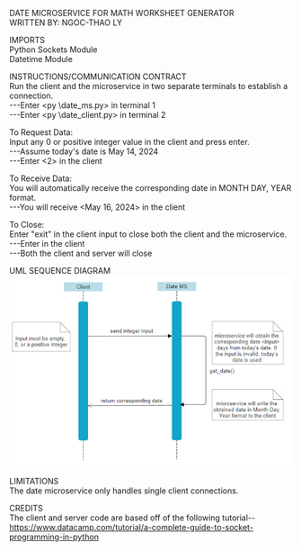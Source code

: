 DATE MICROSERVICE FOR MATH WORKSHEET GENERATOR<br/>
WRITTEN BY: NGOC-THAO LY

IMPORTS<br/>
Python Sockets Module<br/>
Datetime Module<br/>

INSTRUCTIONS/COMMUNICATION CONTRACT<br/>
Run the client and the microservice in two separate terminals to establish a connection.<br/>
---Enter <py \date_ms.py> in terminal 1<br/>
---Enter <py \date_client.py> in terminal 2

To Request Data:<br/>
Input any 0 or positive integer value in the client and press enter.<br/>
---Assume today's date is May 14, 2024<br/>
---Enter <2> in the client

To Receive Data:<br/>
You will automatically receive the corresponding date in MONTH DAY, YEAR format.<br/>
---You will receive <May 16, 2024> in the client

To Close:<br/>
Enter "exit" in the client input to close both the client and the microservice.<br/>
---Enter <exit> in the client<br/>
---Both the client and server will close

UML SEQUENCE DIAGRAM<br/>
![Model](./uml-diagram.png)

LIMITATIONS<br/>
The date microservice only handles single client connections.

CREDITS<br/>
The client and server code are based off of the following tutorial--<br/>
https://www.datacamp.com/tutorial/a-complete-guide-to-socket-programming-in-python
